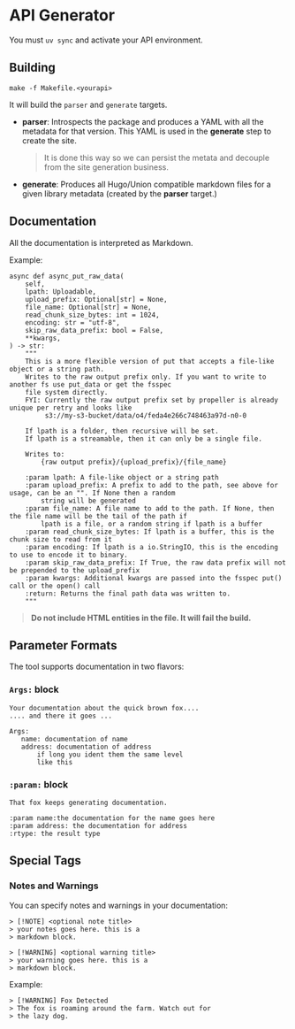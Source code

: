 # API Generator

You must `uv sync` and activate your API environment.

## Building

    make -f Makefile.<yourapi>

It will build the `parser` and `generate` targets.

* **parser**: Introspects the package and produces a YAML with all the metadata
              for that version. This YAML is used in the **generate** step to
              create the site.

  > It is done this way so we can persist the metata and decouple from the site
  > generation business.

* **generate**: Produces all Hugo/Union compatible markdown files for a given
                library metadata (created by the **parser** target.)

## Documentation

All the documentation is interpreted as Markdown.

Example:

    async def async_put_raw_data(
        self,
        lpath: Uploadable,
        upload_prefix: Optional[str] = None,
        file_name: Optional[str] = None,
        read_chunk_size_bytes: int = 1024,
        encoding: str = "utf-8",
        skip_raw_data_prefix: bool = False,
        **kwargs,
    ) -> str:
        """
        This is a more flexible version of put that accepts a file-like object or a string path.
        Writes to the raw output prefix only. If you want to write to another fs use put_data or get the fsspec
        file system directly.
        FYI: Currently the raw output prefix set by propeller is already unique per retry and looks like
             s3://my-s3-bucket/data/o4/feda4e266c748463a97d-n0-0

        If lpath is a folder, then recursive will be set.
        If lpath is a streamable, then it can only be a single file.

        Writes to:
            {raw output prefix}/{upload_prefix}/{file_name}

        :param lpath: A file-like object or a string path
        :param upload_prefix: A prefix to add to the path, see above for usage, can be an "". If None then a random
            string will be generated
        :param file_name: A file name to add to the path. If None, then the file name will be the tail of the path if
            lpath is a file, or a random string if lpath is a buffer
        :param read_chunk_size_bytes: If lpath is a buffer, this is the chunk size to read from it
        :param encoding: If lpath is a io.StringIO, this is the encoding to use to encode it to binary.
        :param skip_raw_data_prefix: If True, the raw data prefix will not be prepended to the upload_prefix
        :param kwargs: Additional kwargs are passed into the fsspec put() call or the open() call
        :return: Returns the final path data was written to.
        """

> **Do not include HTML entities in the file. It will fail the build.**

## Parameter Formats

The tool supports documentation in two flavors:

### `Args:` block

    Your documentation about the quick brown fox....
    .... and there it goes ...

    Args:
       name: documentation of name
       address: documentation of address
           if long you ident them the same level
           like this

### `:param:` block

    That fox keeps generating documentation.

    :param name:the documentation for the name goes here
    :param address: the documentation for address
    :rtype: the result type

## Special Tags

### Notes and Warnings

You can specify notes and warnings in your documentation:

    > [!NOTE] <optional note title>
    > your notes goes here. this is a
    > markdown block.

    > [!WARNING] <optional warning title>
    > your warning goes here. this is a
    > markdown block.

Example:

    > [!WARNING] Fox Detected
    > The fox is roaming around the farm. Watch out for
    > the lazy dog.
